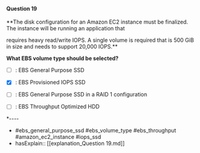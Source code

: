 #### Question  19

**The disk configuration for an Amazon EC2 instance must be finalized. The instance will be running an application that

requires heavy read/write IOPS. A single volume is required that is 500 GiB in size and needs to support 20,000 IOPS.**

**What EBS volume type should be selected?**

- [ ] :  EBS General Purpose SSD

- [x] :  EBS Provisioned IOPS SSD

- [ ] :  EBS General Purpose SSD in a RAID 1 configuration

- [ ] :  EBS Throughput Optimized HDD

*----

- #ebs_general_purpose_ssd #ebs_volume_type #ebs_throughput #amazon_ec2_instance #iops_ssd
- hasExplain:: [[explanation_Question  19.md]]
